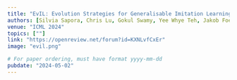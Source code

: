 ```yaml
---
title: "EvIL: Evolution Strategies for Generalisable Imitation Learning"
authors: [Silvia Sapora, Chris Lu, Gokul Swamy, Yee Whye Teh, Jakob Foerster]
venue: "ICML 2024"
topics: [""]
link: "https://openreview.net/forum?id=KXNLvfCxEr"
image: "evil.png"

# For paper ordering, must have format yyyy-mm-dd
pubdate: "2024-05-02"
---
```

